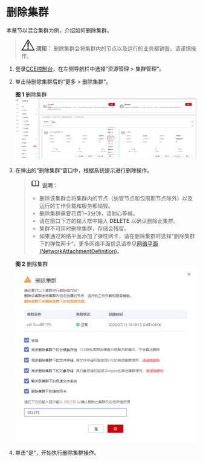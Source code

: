 # 删除集群<a name="cce_01_0212"></a>

本章节以混合集群为例，介绍如何删除集群。

>![](public_sys-resources/icon-notice.gif) **须知：** 
>删除集群会将集群内的节点以及运行的业务都销毁，请谨慎操作。

1.  登录[CCE控制台](https://console.huaweicloud.com/cce2.0/?utm_source=helpcenter)，在左侧导航栏中选择“资源管理 \> 集群管理”。
2.  单击待删除集群后的“更多 \> 删除集群“。

    **图 1**  删除集群<a name="fig186311824124115"></a>  
    ![](figures/删除集群.png "删除集群")

3.  在弹出的“删除集群“窗口中，根据系统提示进行删除操作。

    >![](public_sys-resources/icon-note.gif) **说明：** 
    >-   删除该集群会将集群内的节点（纳管节点和包周期节点除外）以及运行的工作负载和服务都销毁。
    >-   删除集群需要花费1\~3分钟，请耐心等候。
    >-   请在窗口下方的输入框中输入  **DELETE**  以确认删除此集群。
    >-   集群不可用时删除集群，存储会残留。
    >-   如果通过网络平面添加了弹性网卡，请在删除集群时选择“删除集群下的弹性网卡“，更多网络平面信息请参见[网络平面\(NetworkAttachmentDefinition\)](网络平面(NetworkAttachmentDefinition).md)。

    **图 2**  删除集群<a name="fig3823119131311"></a>  
    ![](figures/删除集群-1.png "删除集群-1")

4.  单击“是“，开始执行删除集群操作。

